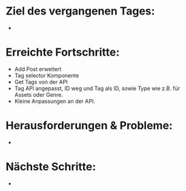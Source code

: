 # Ziel des vergangenen Tages:
- 

# Erreichte Fortschritte:
- Add Post erweitert
- Tag selector Komponente
- Get Tags von der API
- Tag API angepasst, ID weg und Tag als ID, sowie Type wie z.B. für Assets oder Genre.
- Kleine Anpassungen an der API.


# Herausforderungen & Probleme:
- 

# Nächste Schritte:
- 